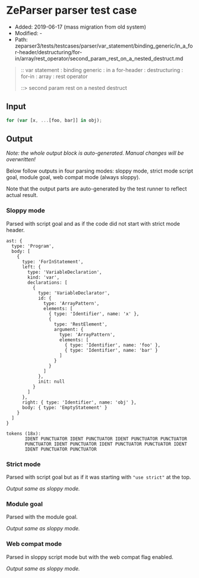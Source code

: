 # ZeParser parser test case

- Added: 2019-06-17 (mass migration from old system)
- Modified: -
- Path: zeparser3/tests/testcases/parser/var_statement/binding_generic/in_a_for-header/destructuring/for-in/array/rest_operator/second_param_rest_on_a_nested_destruct.md

> :: var statement : binding generic : in a for-header : destructuring : for-in : array : rest operator
>
> ::> second param rest on a nested destruct

## Input

`````js
for (var [x, ...[foo, bar]] in obj);
`````

## Output

_Note: the whole output block is auto-generated. Manual changes will be overwritten!_

Below follow outputs in four parsing modes: sloppy mode, strict mode script goal, module goal, web compat mode (always sloppy).

Note that the output parts are auto-generated by the test runner to reflect actual result.

### Sloppy mode

Parsed with script goal and as if the code did not start with strict mode header.

`````
ast: {
  type: 'Program',
  body: [
    {
      type: 'ForInStatement',
      left: {
        type: 'VariableDeclaration',
        kind: 'var',
        declarations: [
          {
            type: 'VariableDeclarator',
            id: {
              type: 'ArrayPattern',
              elements: [
                { type: 'Identifier', name: 'x' },
                {
                  type: 'RestElement',
                  argument: {
                    type: 'ArrayPattern',
                    elements: [
                      { type: 'Identifier', name: 'foo' },
                      { type: 'Identifier', name: 'bar' }
                    ]
                  }
                }
              ]
            },
            init: null
          }
        ]
      },
      right: { type: 'Identifier', name: 'obj' },
      body: { type: 'EmptyStatement' }
    }
  ]
}

tokens (18x):
       IDENT PUNCTUATOR IDENT PUNCTUATOR IDENT PUNCTUATOR PUNCTUATOR
       PUNCTUATOR IDENT PUNCTUATOR IDENT PUNCTUATOR PUNCTUATOR IDENT
       IDENT PUNCTUATOR PUNCTUATOR
`````

### Strict mode

Parsed with script goal but as if it was starting with `"use strict"` at the top.

_Output same as sloppy mode._

### Module goal

Parsed with the module goal.

_Output same as sloppy mode._

### Web compat mode

Parsed in sloppy script mode but with the web compat flag enabled.

_Output same as sloppy mode._
